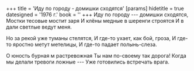 +++
title = 'Иду по городу - домишки сходятся'
[params]
  hidetitle = true
  datesigned = '1976 г.'
  book = ''
+++
Иду по городу --- домишки сходятся,
Мостки тесовые мостит заря
И клёны медные в шеренги строятся
И в дали светлые ведут меня.

Но за рекой уже туманы стелятся,
И где-то ухает, как бой, гроза,
И где-то яростно метут метелицы,
И где-то падает полынь-слеза.

О юность бурная м растревожная
Ты нам по-своему так дорога!
Когда мы делали тревоги ложные ---
Уже готовились встречать врага.

<!-- [Илья- 1976 г.] -->
